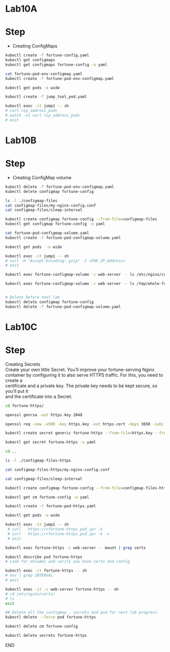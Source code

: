 # Lab10A
# Step 
* Creating ConfigMaps 

```sh
kubectl create -f fortune-config.yaml
kubectl get configmaps
kubectl get configmaps fortune-config -o yaml 

cat fortune-pod-env-configmap.yaml
kubectl create -f fortune-pod-env-configmap.yaml

kubectl get pods -o wide

kubectl create -f jump_tool_pod.yaml

kubectl exec -it jump1 -- sh
# curl <ip_address_pod>
# watch -n1 curl <ip_address_pod> 
# exit 
```

# Lab10B
# Step 
* Creating ConfigMap volume 


```sh
kubectl delete -f fortune-pod-env-configmap.yaml
kubectl delete configmap fortune-config

ls -l ./configmap-files
cat configmap-files/my-nginx-config.conf
cat configmap-files/sleep-interval

kubectl create configmap fortune-config --from-file=configmap-files
kubectl get configmap fortune-config -o yaml

cat fortune-pod-configmap-volume.yaml
kubectl create -f fortune-pod-configmap-volume.yaml

kubectl get pods  -o wide

kubectl exec -it jump1 -- sh
# curl -H "Accept-Encoding: gzip" -I <POD_IP_Address>
# exit 

kubectl exec fortune-configmap-volume -c web-server -- ls /etc/nginx/conf.d

kubectl exec fortune-configmap-volume -c web-server -- ls /tmp/whole-fortune-config-volume


# Delete before next lab
kubectl delete configmap fortune-config
kubectl delete -f fortune-pod-configmap-volume.yaml

```
# Lab10C
# Step
Creating Secrets <br>
Create your own little Secret. You’ll improve your fortune-serving Nginx <br>
container by configuring it to also serve HTTPS traffic. For this, you need to create a<br>
certificate and a private key. The private key needs to be kept secure, so you’ll put it<br>
and the certificate into a Secret. <br>

```sh
cd fortune-https/ 

openssl genrsa -out https.key 2048

openssl req -new -x509 -key https.key -out https.cert -days 3650 -subj /CN=www.kubia-example.com

kubectl create secret generic fortune-https --from-file=https.key --from-file=https.cert --from-file=foo

kubectl get secret fortune-https -o yaml

cd ..

ls -l ./configmap-files-https

cat configmap-files-https/my-nginx-config.conf

cat configmap-files/sleep-interval

kubectl create configmap fortune-config --from-file=configmap-files-https

kubectl get cm fortune-config -o yaml

kubectl create -f fortune-pod-https.yaml

kubectl get pods -o wide

kubectl exec -it jump1 -- sh
 # curl   https://<fortune-https_pod_ip> -k 
 # curl   https://<fortune-https_pod_ip> -k -v 
 # exit 

kubectl exec fortune-https -c web-server -- mount | grep certs

kubectl describe pod fortune-https
# Look for Volumes and verify you have certs and config 

kubectl exec -it fortune-https -- sh
# env | grep INTERVAL
# exit 

kubectl exec -it -c web-server fortune-https -- sh
# cd /etc/nginx/certs/
# ls
exit

## Delete all the configmap , secrets and pod for next lab progress
kubectl delete --force pod fortune-https

kubectl delete cm fortune-config

kubectl delete secrets fortune-https
```
END